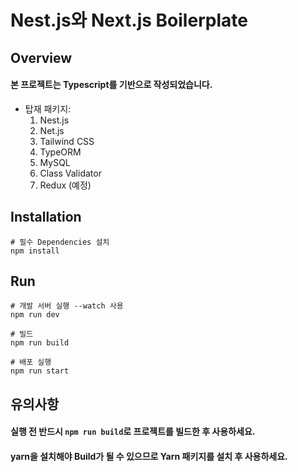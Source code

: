 # Nest.js와 Next.js Boilerplate

## Overview
#### 본 프로젝트는 Typescript를 기반으로 작성되었습니다.
- 탑재 패키지:
    1) Nest.js
    2) Net.js
    3) Tailwind CSS
    4) TypeORM
    5) MySQL
    6) Class Validator
    7) Redux (예정)

## Installation
```
# 필수 Dependencies 설치
npm install
```

## Run
```
# 개발 서버 실행 --watch 사용
npm run dev

# 빌드
npm run build

# 배포 실행
npm run start
```

## 유의사항
#### 실행 전 반드시 `npm run build`로 프로젝트를 빌드한 후 사용하세요.
#### yarn을 설치해야 Build가 될 수 있으므로 Yarn 패키지를 설치 후 사용하세요.
